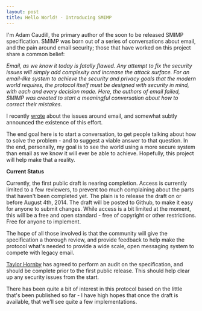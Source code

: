 ```yaml
---
layout: post
title: Hello World! - Introducing SMIMP
---
```


I'm Adam Caudill, the primary author of the soon to be released SMIMP specification. SMIMP was born out of a series of conversations about email, and the pain around email security; those that have worked on this project share a common belief:

*Email, as we know it today is fatally flawed. Any attempt to fix the security issues will simply add complexity and increase the attack surface. For an email-like system to achieve the security and privacy goals that the modern world requires, the protocol itself must be designed with security in mind, with each and every decision made. Here, the authors of email failed, SMIMP was created to start a meaningful conversation about how to correct their mistakes.*

I recently [wrote](https://adamcaudill.com/2014/06/27/the-sinking-ship-of-email-security/) about the issues around email, and somewhat subtly announced the existence of this effort.

The end goal here is to start a conversation, to get people talking about how to solve the problem - and to suggest a viable answer to that question. In the end, personally, my goal is to see the world using a more secure system than email as we know it will ever be able to achieve. Hopefully, this project will help make that a reality.

**Current Status**

Currently, the first public draft is nearing completion. Access is currently limited to a few reviewers, to prevent too much complaining about the parts that haven't been completed yet. The plain is to release the draft on or before August 4th, 2014. The draft will be posted to Github, to make it easy for anyone to submit changes. While access is a bit limited at the moment, this will be a free and open standard - free of copyright or other restrictions. Free for anyone to implement.

The hope of all those involved is that the community will give the specification a thorough review, and provide feedback to help make the protocol what's needed to provide a wide scale, open messaging system to compete with legacy email.

[Taylor Hornby](https://defuse.ca/software-security-auditing.htm) has agreed to perform an audit on the specification, and should be complete prior to the first public release. This should help clear up any security issues from the start.

There has been quite a bit of interest in this protocol based on the little that's been published so far - I have high hopes that once the draft is available, that we'll see quite a few implementations.
